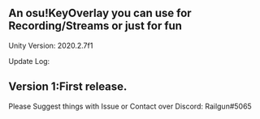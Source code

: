 An osu!KeyOverlay you can use for Recording/Streams or just for fun
---------------------------
Unity Version: 2020.2.7f1

Update Log:

Version 1:First release.
---------------------------
Please Suggest things with Issue or Contact over Discord: Railgun#5065

